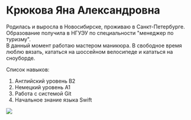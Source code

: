 # Крюкова Яна Александровна

Родилась и выросла в Новосибирске, проживаю в Санкт-Петербурге.<br>
Образование получила в НГУЭУ по специальности "менеджер по туризму".<br>
В данный момент работаю мастером маникюра. В свободное время люблю вязать, кататься на шоссейном велосипеде и кататься на сноуборде.<br>

Список навыков:
1. Английский уровень B2 
2. Немецкий уровень А1 
3. Работа с системой Git
4. Начальное знание языка Swift

![](https://raw.githubusercontent.com/YanaKryukova/VC_Git/48290d4e2a5a46729953bfb24edcc255ce04ba35/img%3A/photo.png)



